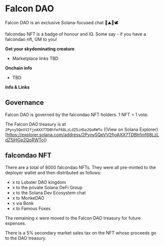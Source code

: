 # Falcon DAO

Falcon DAO is an exclusive Solana-focused chat 🦅⛰️🦜🕊️

falcondao NFT is a badge of honour and IQ. Some say - if you have a falcondao nft, GM to you!

**Get your skydominating creature**
- Marketplace links TBD

**Onchain info**
- TBD

**Info & Links**

## Governance
Falcon DAO is governed by the falcondao NFT holders. 1 NFT = 1 vote.

The Falcon DAO treasury is at `2Pyny5QeVV2fjoAXX7TDBhfmf68LzLdZ5iHGe2QoRWTo` ((View on Solana Explorer)[https://explorer.solana.com/address/2Pyny5QeVV2fjoAXX7TDBhfmf68LzLdZ5iHGe2QoRWTo])


## falcondao NFT

There are a total of 8000 falcondao NFTs. They were all pre-minted to the deployer wallet and then distributed as follows:
- x to Lobster DAO kingdom
- x to the private Solana DeFi Group
- x to the Solana Dev Ecosystem chat
- x to MonkeDAO
- x via Bonk
- x to Famous Foxes

The remaining x were moved to the Falcon DAO treasury for future expenses.

There is a 5% secondary market sales tax on the NFT whose proceeds go to the DAO treasury.
